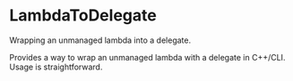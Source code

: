 # LambdaToDelegate
Wrapping an unmanaged lambda into a delegate.

Provides a way to wrap an unmanaged lambda with a delegate in C++/CLI. Usage is straightforward. 
